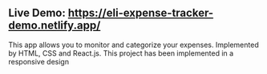 ## Live Demo: https://eli-expense-tracker-demo.netlify.app/

This app allows you to monitor and categorize your expenses.
Implemented by HTML, CSS and React.js. This project has been implemented in a responsive design

